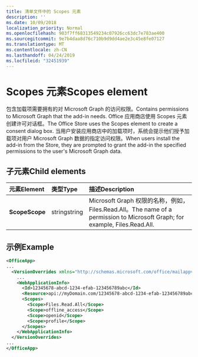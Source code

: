 ```yaml
---
title: 清单文件中的 Scopes 元素
description: ''
ms.date: 10/09/2018
localization_priority: Normal
ms.openlocfilehash: 903f7ff68313549234c07926cc63dc7e783ae400
ms.sourcegitcommit: 9e7b4daa8d76c710b9d9dd4ae2e3c45e8fe07127
ms.translationtype: MT
ms.contentlocale: zh-CN
ms.lasthandoff: 04/24/2019
ms.locfileid: "32451939"
---
```

# <a name="scopes-element"></a><span data-ttu-id="8a3a1-102">Scopes 元素</span><span class="sxs-lookup"><span data-stu-id="8a3a1-102">Scopes element</span></span>

<span data-ttu-id="8a3a1-103">包含加载项需要拥有的对 Microsoft Graph 的访问权限。</span><span class="sxs-lookup"><span data-stu-id="8a3a1-103">Contains permissions to Microsoft Graph that the add-in needs.</span></span> <span data-ttu-id="8a3a1-104">Office 应用商店使用 Scopes 元素创建许可对话框。</span><span class="sxs-lookup"><span data-stu-id="8a3a1-104">The Office Store uses the Scopes element to create a consent dialog box.</span></span> <span data-ttu-id="8a3a1-105">当用户安装应用商店中的加载项时，系统会提示他们授予加载项对用户 Microsoft Graph 数据的指定访问权限。</span><span class="sxs-lookup"><span data-stu-id="8a3a1-105">When users install the add-in from the Store, they are prompted to grant the add-in the specified permissions to the user's Microsoft Graph data.</span></span>

## <a name="child-elements"></a><span data-ttu-id="8a3a1-106">子元素</span><span class="sxs-lookup"><span data-stu-id="8a3a1-106">Child elements</span></span>

|  <span data-ttu-id="8a3a1-107">元素</span><span class="sxs-lookup"><span data-stu-id="8a3a1-107">Element</span></span> |  <span data-ttu-id="8a3a1-108">类型</span><span class="sxs-lookup"><span data-stu-id="8a3a1-108">Type</span></span>  |  <span data-ttu-id="8a3a1-109">描述</span><span class="sxs-lookup"><span data-stu-id="8a3a1-109">Description</span></span>  |
|:-----|:-----|:-----|
|  <span data-ttu-id="8a3a1-110">**Scope**</span><span class="sxs-lookup"><span data-stu-id="8a3a1-110">**Scope**</span></span>                |  <span data-ttu-id="8a3a1-111">string</span><span class="sxs-lookup"><span data-stu-id="8a3a1-111">string</span></span>     |   <span data-ttu-id="8a3a1-112">Microsoft Graph 权限的名称，例如，Files.Read.All。</span><span class="sxs-lookup"><span data-stu-id="8a3a1-112">The name of a permission to Microsoft Graph; for example, Files.Read.All.</span></span> |

## <a name="example"></a><span data-ttu-id="8a3a1-113">示例</span><span class="sxs-lookup"><span data-stu-id="8a3a1-113">Example</span></span>

```xml
<OfficeApp>
...
  <VersionOverrides xmlns="http://schemas.microsoft.com/office/mailappversionoverrides" xsi:type="VersionOverridesV1_0">
    ...
    <WebApplicationInfo>
      <Id>12345678-abcd-1234-efab-123456789abc</Id>
      <Resource>api://myDomain.com/12345678-abcd-1234-efab-123456789abc<Resource>
      <Scopes>
        <Scope>Files.Read.All</Scope>
        <Scope>offline_access</Scope>
        <Scope>openid</Scope>
        <Scope>profile</Scope>
      </Scopes>
    </WebApplicationInfo>
  </VersionOverrides>
...
</OfficeApp>
```
